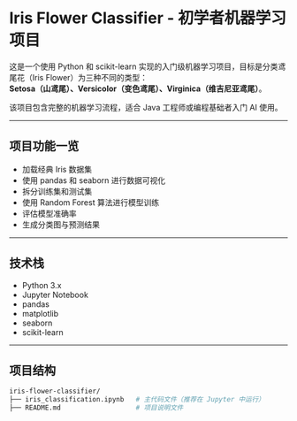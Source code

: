 # Iris Flower Classifier - 初学者机器学习项目

这是一个使用 Python 和 scikit-learn 实现的入门级机器学习项目，目标是分类鸢尾花（Iris Flower）为三种不同的类型：  
**Setosa（山鸢尾）、Versicolor（变色鸢尾）、Virginica（维吉尼亚鸢尾）**。

该项目包含完整的机器学习流程，适合 Java 工程师或编程基础者入门 AI 使用。

---

## 项目功能一览

- 加载经典 Iris 数据集
- 使用 pandas 和 seaborn 进行数据可视化
- 拆分训练集和测试集
- 使用 Random Forest 算法进行模型训练
- 评估模型准确率
- 生成分类图与预测结果

---

## 技术栈

- Python 3.x
- Jupyter Notebook
- pandas
- matplotlib
- seaborn
- scikit-learn

---

## 项目结构

```bash
iris-flower-classifier/
├── iris_classification.ipynb   # 主代码文件（推荐在 Jupyter 中运行）
├── README.md                   # 项目说明文件
